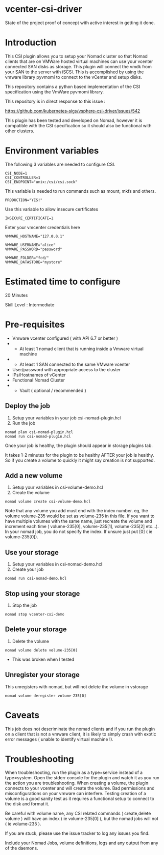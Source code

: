 # vcenter-csi-driver

State of the project proof of concept with active interest in getting it done.

# Introduction

This CSI plugin allows you to setup your Nomad cluster so that Nomad clients that are on VMWare hosted virtual machines can use your vcenter connected SAN disks as storage. This plugin will connect the vmdk from your SAN to the server with iSCSI. This is accomplished by using the vmware library pyvmomi to connect to the vCenter and setup disks.

This repository contains a python based implementation of the CSI specification using the VmWare pyvmomi library.

This repository is in direct response to this issue : 

https://github.com/kubernetes-sigs/vsphere-csi-driver/issues/542

This plugin has been tested and developed on Nomad, however it is compatible with the CSI specification so it should also be functional with other clusters. 

# Environment variables

The following 3 variables are needed to configure CSI.

```
CSI_NODE=1
CSI_CONTROLLER=1
CSI_ENDPOINT="unix:/csi/csi.sock"
```

This variable is needed to run commands such as mount, mkfs and others.

```
PRODUCTION="YES!"
```

Use this variable to allow insecure certificates

```
INSECURE_CERTIFICATE=1
```

Enter your vmcenter credentials here

```
VMWARE_HOSTNAME="127.0.0.1"

VMWARE_USERNAME="alice"
VMWARE_PASSWORD="password"

VMWARE_FOLDER="fcd/"
VMWARE_DATASTORE="mystore"
```


# Estimated time to configure

20 Minutes

Skill Level : Intermediate 


# Pre-requisites

* Vmware vcenter configured ( with API 6.7 or better )
* * At least 1 nomad client that is running inside a Vmware virtual machine
* * At least 1 SAN connected to the same VMware vcenter
* User/password with appropriate access to the cluster
* IPs/Hostnames of vCenter
* Functional Nomad Cluster
* * Vault ( optional / recommended )

## Deploy the job

1. Setup your variables in your job csi-nomad-plugin.hcl
2. Run the job

```
nomad plan csi-nomad-plugin.hcl
nomad run csi-nomad-plugin.hcl
```

Once your job is healthy, the plugin should appear in storage plugins tab.

It takes 1-2 minutes for the plugin to be healthy AFTER your job is healthy. So if you create a volume to quickly it might say creation is not supported.

## Add a new volume

1. Setup your variables in csi-volume-demo.hcl
2. Create the volume

```
nomad volume create csi-volume-demo.hcl
```

Note that any volume you add must end with the index number. eg, the volume volume-235 would be set as volume-235 in this file. If you want to have multiple volumes with the same name, just recreate the volume and increment each time ( volume-235[0], volume-235[1], volume-235[2] etc...). In your nomad job, you do not specify the index. If unsure just put [0] ( ie volume-235[0]).

## Use your storage

1. Setup your variables in csi-nomad-demo.hcl
2. Create your job

```
nomad run csi-nomad-demo.hcl
```

## Stop using your storage

1. Stop the job

```
nomad stop vcenter-csi-demo
```

## Delete your storage

1. Delete the volume

```
nomad volume delete volume-235[0]
```

* This was broken when I tested

## Unregister your storage

This unregisters with nomad, but will not delete the volume in vstorage

```
nomad volume deregister volume-235[0]
```

# Caveats

This job does not descriminate the nomad clients and if you run the plugin on a client that is not a vmware client, it is likely to simply crash with exotic error messages ( unable to identify virtual machine !).


# Troubleshooting

When troubleshooting, run the plugin as a type=service instead of a type=system. Open the stderr console for the plugin and watch it as you run the action you are troubleshooting. When creating a volume, the plugin connects to your vcenter and will create the volume. Bad permissions and misconfigurations on your vmware can interfere. Testing creation of a volume is a good sanity test as it requires a functional setup to connect to the disk and format it.

Be careful with volume name, any CSI related commands ( create,delete volume ) will have an index ( ie volume-235[0] ), but the nomad jobs will not ( ie volume-235 ).

If you are stuck, please use the issue tracker to log any issues you find.

Include your Nomad Jobs, volume definitions, logs and any output from any of the daemons.






